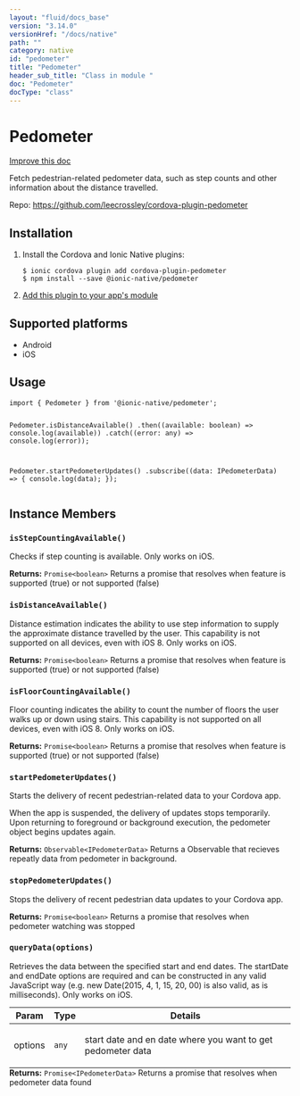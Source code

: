 ```yaml
---
layout: "fluid/docs_base"
version: "3.14.0"
versionHref: "/docs/native"
path: ""
category: native
id: "pedometer"
title: "Pedometer"
header_sub_title: "Class in module "
doc: "Pedometer"
docType: "class"
---
```


<h1 class="api-title">Pedometer</h1>

<a class="improve-v2-docs" href="http://github.com/ionic-team/ionic-native/edit/master/src/@ionic-native/plugins/pedometer/index.ts#L14">
  Improve this doc
</a>






<p>Fetch pedestrian-related pedometer data,
such as step counts and other information about the distance travelled.</p>


<p>Repo:
  <a href="https://github.com/leecrossley/cordova-plugin-pedometer">
    https://github.com/leecrossley/cordova-plugin-pedometer
  </a>
</p>


<h2><a class="anchor" name="installation" href="#installation"></a>Installation</h2>
<ol class="installation">
  <li>Install the Cordova and Ionic Native plugins:<br>
    <pre><code class="nohighlight">$ ionic cordova plugin add cordova-plugin-pedometer
$ npm install --save @ionic-native/pedometer
</code></pre>
  </li>
  <li><a href="https://ionicframework.com/docs/native/#Add_Plugins_to_Your_App_Module">Add this plugin to your app's module</a></li>
</ol>



<h2><a class="anchor" name="platforms" href="#platforms"></a>Supported platforms</h2>
<ul>
  <li>Android</li><li>iOS</li>
</ul>






<h2><a class="anchor" name="usage" href="#usage"></a>Usage</h2>
<pre><code class="lang-typescript">import { Pedometer } from &#39;@ionic-native/pedometer&#39;;

Pedometer.isDistanceAvailable()
  .then((available: boolean) =&gt; console.log(available))
  .catch((error: any) =&gt; console.log(error));

Pedometer.startPedometerUpdates()
   .subscribe((data: IPedometerData) =&gt; {
     console.log(data);
   });
</code></pre>








<h2><a class="anchor" name="instance-members" href="#instance-members"></a>Instance Members</h2>
<h3><a class="anchor" name="isStepCountingAvailable" href="#isStepCountingAvailable"></a><code>isStepCountingAvailable()</code></h3>


Checks if step counting is available. Only works on iOS.


<div class="return-value" markdown="1">
  <i class="icon ion-arrow-return-left"></i>
  <b>Returns:</b> <code>Promise&lt;boolean&gt;</code> Returns a promise that resolves when feature is supported (true) or not supported (false)
</div><h3><a class="anchor" name="isDistanceAvailable" href="#isDistanceAvailable"></a><code>isDistanceAvailable()</code></h3>


Distance estimation indicates the ability to use step information to supply the approximate distance travelled by the user.
This capability is not supported on all devices, even with iOS 8.
Only works on iOS.


<div class="return-value" markdown="1">
  <i class="icon ion-arrow-return-left"></i>
  <b>Returns:</b> <code>Promise&lt;boolean&gt;</code> Returns a promise that resolves when feature is supported (true) or not supported (false)
</div><h3><a class="anchor" name="isFloorCountingAvailable" href="#isFloorCountingAvailable"></a><code>isFloorCountingAvailable()</code></h3>


Floor counting indicates the ability to count the number of floors the user walks up or down using stairs.
This capability is not supported on all devices, even with iOS 8.
Only works on iOS.


<div class="return-value" markdown="1">
  <i class="icon ion-arrow-return-left"></i>
  <b>Returns:</b> <code>Promise&lt;boolean&gt;</code> Returns a promise that resolves when feature is supported (true) or not supported (false)
</div><h3><a class="anchor" name="startPedometerUpdates" href="#startPedometerUpdates"></a><code>startPedometerUpdates()</code></h3>




Starts the delivery of recent pedestrian-related data to your Cordova app.

When the app is suspended, the delivery of updates stops temporarily.
Upon returning to foreground or background execution, the pedometer object begins updates again.


<div class="return-value" markdown="1">
  <i class="icon ion-arrow-return-left"></i>
  <b>Returns:</b> <code>Observable&lt;IPedometerData&gt;</code> Returns a Observable that recieves repeatly data from pedometer in background.
</div><h3><a class="anchor" name="stopPedometerUpdates" href="#stopPedometerUpdates"></a><code>stopPedometerUpdates()</code></h3>


Stops the delivery of recent pedestrian data updates to your Cordova app.


<div class="return-value" markdown="1">
  <i class="icon ion-arrow-return-left"></i>
  <b>Returns:</b> <code>Promise&lt;boolean&gt;</code> Returns a promise that resolves when pedometer watching was stopped
</div><h3><a class="anchor" name="queryData" href="#queryData"></a><code>queryData(options)</code></h3>




Retrieves the data between the specified start and end dates.
The startDate and endDate options are required and can be constructed in any valid JavaScript way
(e.g. new Date(2015, 4, 1, 15, 20, 00) is also valid, as is milliseconds).
Only works on iOS.
<table class="table param-table" style="margin:0;">
  <thead>
  <tr>
    <th>Param</th>
    <th>Type</th>
    <th>Details</th>
  </tr>
  </thead>
  <tbody>
  <tr>
    <td>
      options</td>
    <td>
      <code>any</code>
    </td>
    <td>
      <p>start date and en date where you want to get pedometer data</p>
</td>
  </tr>
  </tbody>
</table>

<div class="return-value" markdown="1">
  <i class="icon ion-arrow-return-left"></i>
  <b>Returns:</b> <code>Promise&lt;IPedometerData&gt;</code> Returns a promise that resolves when pedometer data found
</div>





